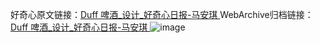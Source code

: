 好奇心原文链接：[Duff 啤酒_设计_好奇心日报-马安琪 ](https://www.qdaily.com/articles/12041.html)
WebArchive归档链接：[Duff 啤酒_设计_好奇心日报-马安琪 ](http://web.archive.org/web/20190623171813/https://www.qdaily.com/articles/12041.html)
![image](http://ww3.sinaimg.cn/large/007d5XDply1g3wjb2qdagj30u02vx1en)